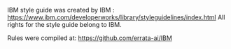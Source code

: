 <!-- vale off -->
IBM style guide was created by IBM : https://www.ibm.com/developerworks/library/styleguidelines/index.html
All rights for the style guide belong to IBM. 

Rules were compiled at: https://github.com/errata-ai/IBM
